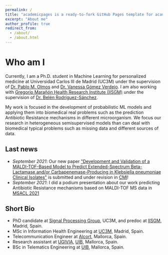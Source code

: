 ```yaml
---
permalink: /
title: "academicpages is a ready-to-fork GitHub Pages template for academic personal websites"
excerpt: "About me"
author_profile: true
redirect_from: 
  - /about/
  - /about.html
---
```

Who am I
======
Currently, I am a Ph.D. student in Machine Learning for personalized medicine at Universidad Carlos III de Madrid (UC3M) under the supervision of [Dr. Pablo M. Olmos](http://www.tsc.uc3m.es/~olmos/) and [Dr. Vanessa Gómez Verdejo](https://vanessa.webs.tsc.uc3m.es). I am also working with [Gregorio Marañón Health Research Institute (IISGM)](https://www.iisgm.com) under the supervision of [Dr. Belén Rodríguez-Sánchez](https://scholar.google.es/citations?user=W9sZbBoAAAAJ&hl=es). 

My work is focused in the development of probabilistic ML models and applying them into biomedical real problems such as the prediction Antibiotic Resistance mechanisms in different microorganism. We focus our research in heterogeneous semisupervised models than can deal with biomedical typical problems such as missing data and different sources of data.

Last news
------
* _September 2021_: Our new paper ["Development and Validation of a MALDI-TOF-Based Model to Predict Extended-Spectrum Beta-Lactamase and/or Carbapenemase-Producing in Klebsiella pneumoniae Clinical Isolates"](https://www.biorxiv.org/content/10.1101/2021.10.04.463058v1) is submitted and under revision in [CMI](clinicalmicrobiologyandinfection.com)!
* _September 2021_: I did a podium presentation about our work predicting Antibiotic Resistance mechanisms based on MALDI-TOF MS data in [MSACL 2021](https://www.msacl.org/index.php?header=MSACL_2021_EU)

Short Bio
------
* PhD candidate at [Signal Processing Group](http://gts.tsc.uc3m.es), UC3M, and predoc at [IISGM](https://www.iisgm.com), Madrid, Spain.
* MSc in Information Health Engineering at [UC3M](https://www.uc3m.es/), Madrid, Spain.
* Telecommunication Engineer at [Alcort](https://alcort.net), Mallorca, Spain.
* Research assistant at [UGIVIA](http://ugivia.uib.es), [UIB](https://www.uib.cat), Mallorca, Spain.
* BSc in Telematics Engineering at [UIB](https://www.uib.cat), Mallorca, Spain.
